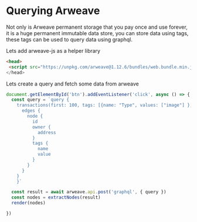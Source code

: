 # Querying Arweave

Not only is Arweave permanent storage that you pay once and use forever, it is a huge permanent immutable data store, you can store data using tags, these tags can be used to query data using graphql.


Lets add arweave-js as a helper library

```html
<head>
 <script src="https://unpkg.com/arweave@1.12.6/bundles/web.bundle.min.js"><script>
</head>
```

Lets create a query and fetch some data from arweave

```js
document.getElementById('btn').addEventListener('click', async () => {
  const query = `query {
    transactions(first: 100, tags: [{name: "Type", values: ["image"] }, {name: "Topic:meme", values: ["meme"]}]) {
      edges {
        node {
          id
          owner {
            address
          }
          tags {
            name
            value
          }
        }
      }
    }
    }`

  const result = await arweave.api.post('graphql', { query })
  const nodes = extractNodes(result)
  render(nodes)

})
```